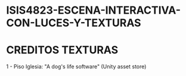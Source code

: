 # ISIS4823-ESCENA-INTERACTIVA-CON-LUCES-Y-TEXTURAS

# CREDITOS TEXTURAS
1 - Piso Iglesia: "A dog's life software" (Unity asset store)
